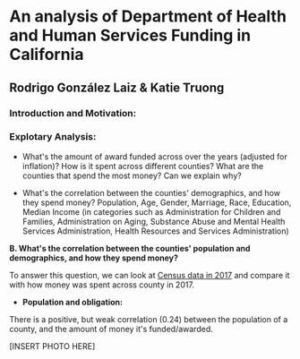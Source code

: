 # An analysis of Department of Health and Human Services Funding in California

## Rodrigo González Laiz & Katie Truong

### Introduction and Motivation:


### Explotary Analysis:

- What's the amount of award funded across over the years (adjusted for inflation)? How is it spent across different counties? What are the counties that spend the most money? Can we explain why?

- What's the correlation between the counties' demographics, and how they spend money?
  Population, Age, Gender, Marriage, Race, Education, Median Income (in categories such as Administration for Children and Families, Administration on Aging, Substance Abuse and Mental Health Services Administration, Health Resources and Services Administration)

**B. What's the correlation between the counties' population and demographics, and how they spend money?**

To answer this question, we can look at [Census data in 2017](https://www.census.gov/quickfacts/ca) and compare it with how money was spent across county in 2017.

- **Population and obligation:**

There is a positive, but weak correlation (0.24) between the population of a county, and the amount of money it's funded/awarded.

[INSERT PHOTO HERE]
